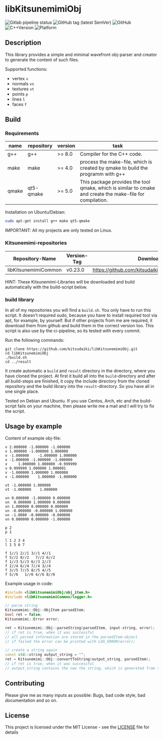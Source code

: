 # libKitsunemimiObj

![Gitlab pipeline status](https://img.shields.io/gitlab/pipeline/kitsudaiki/libKitsunemimiObj?label=build%20and%20test&style=flat-square)
![GitHub tag (latest SemVer)](https://img.shields.io/github/v/tag/kitsudaiki/libKitsunemimiObj?label=version&style=flat-square)
![GitHub](https://img.shields.io/github/license/kitsudaiki/libKitsunemimiObj?style=flat-square)
![C++Version](https://img.shields.io/badge/c%2B%2B-17-blue?style=flat-square)
![Platform](https://img.shields.io/badge/platform-Linux--x64-lightgrey?style=flat-square)

## Description

This library provides a simple and minimal wavefront obj-parser and creator to generate the content of such files.

Supported functions:

- vertex `v`
- normals `vn`
- textures `vt`
- points `p`
- lines `l`
- faces `f`


## Build

### Requirements

name | repository | version | task
--- | --- | --- | ---
g++ | g++ | >= 8.0 | Compiler for the C++ code.
make | make | >= 4.0 | process the make-file, which is created by qmake to build the programm with g++
qmake | qt5-qmake | >= 5.0 | This package provides the tool qmake, which is similar to cmake and create the make-file for compilation.

Installation on Ubuntu/Debian:

```bash
sudo apt-get install g++ make qt5-qmake
```

IMPORTANT: All my projects are only tested on Linux. 

### Kitsunemimi-repositories

Repository-Name | Version-Tag | Download-Path
--- | --- | ---
libKitsunemimiCommon | v0.23.0 |  https://github.com/kitsudaiki/libKitsunemimiCommon.git

HINT: These Kitsunemimi-Libraries will be downloaded and build automatically with the build-script below.

### build library

In all of my repositories you will find a `build.sh`. You only have to run this script. It doesn't required sudo, because you have to install required tool via apt, for example, by yourself. But if other projects from me are required, it download them from github and build them in the correct version too. This script is also use by the ci-pipeline, so its tested with every commit.


Run the following commands:

```
git clone https://github.com/kitsudaiki/libKitsunemimiObj.git
cd libKitsunemimiObj
./build.sh
cd ../result
```

It create automatic a `build` and `result` directory in the directory, where you have cloned the project. At first it build all into the `build`-directory and after all build-steps are finished, it copy the include directory from the cloned repository and the build library into the `result`-directory. So you have all in one single place.

Tested on Debian and Ubuntu. If you use Centos, Arch, etc and the build-script fails on your machine, then please write me a mail and I will try to fix the script.

## Usage by example

Content of example obj-file:

```
v 2.000000 -1.000000 -1.000000
v 1.000000 -1.000000 1.000000
v -1.000000    -1.000000 1.000000
v -1.000000 -1.000000 -1.000000
v     1.000000 1.000000 -0.999999
v 0.999999 1.000000 1.000001
v -1.000000 1.000000 1.000000
v -1.000000    1.000000 -1.000000

vt -1.000000 1.000000
vt -1.000000    1.000000

vn 0.000000 -1.000000 0.000000
vn  0.000000 1.000000 0.000000
vn 1.000000 0.000000 0.000000
vn -0.000000 -0.000000 1.000000
vn -1.0000 -0.000000 -0.000000
vn 0.000000 0.000000 -1.000000

p 2
p 1

l 1 2 3 4
l 1 5 6 7

f 1//1 2//1 3//1 4//1
f 5//2 8//2   7//2 6//2
f 1//3 5//3 6//3 2//3
f 2//4 6//4 7//4 3//4
f 3//5 7//5 8//5 4//5
f 5//6   1//6 4//6 8//6
```

Example usage in code:

```cpp
#include <libKitsunemimiObj/obj_item.h>
#include <libKitsunemimiCommon/logger.h>

// parse string
Kitsunemimi::Obj::ObjItem parsedItem;
bool ret = false;
Kitsunemimi::Error error;

ret = Kitsunemimi::Obj::parseString(parsedItem, input-string, error);
// if ret is true, when it was successful
// all parsed information are stored in the parsedItem-object
// if failed the error can be printed with LOG_ERROR(error);

// create a string again
const std::string output_string = "";
ret = Kitsunemimi::Obj::convertToString(output_string, parsedItem);
// if ret is true, when it was successful
// output_string contains the now the string, which is generated from the parsedItem-object

```


## Contributing

Please give me as many inputs as possible: Bugs, bad code style, bad documentation and so on.

## License

This project is licensed under the MIT License - see the [LICENSE](LICENSE) file for details
